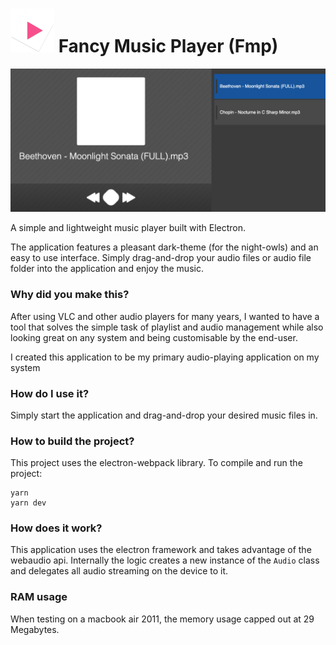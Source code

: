 #  <img src="./build/icon.png" alt="drawing" width="70"/> Fancy Music Player (Fmp)

![UI Sample](./assets/images/sample.png)

A simple and lightweight music player built with Electron.

The application features a pleasant dark-theme (for the night-owls) and an easy to use interface. Simply drag-and-drop your audio files or audio file folder into the application and enjoy the music.

### Why did you make this?
After using VLC and other audio players for many years, I wanted to have a tool that solves the simple task of playlist and audio management while also looking great on any system and being customisable by the end-user.

I created this application to be my primary audio-playing application on my system

### How do I use it?
Simply start the application and drag-and-drop your desired music files in.

### How to build the project?
This project uses the electron-webpack library.
To compile and run the project:
```
yarn
yarn dev
```

### How does it work?
This application uses the electron framework and takes advantage of the webaudio api. Internally the logic creates a new instance of the `Audio` class and delegates all audio streaming on the device to it.

### RAM usage
When testing on a macbook air 2011, the memory usage capped out at 29 Megabytes.
